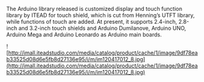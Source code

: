 The Arduino library released is customized display and touch function library by ITEAD for touch shield, which is cut from Henning’s UTFT library, while functions of touch are added. At present, it supports 2.4-inch, 2.8-inch and 3.2-inch touch shields and Arduino Dumilanove, Arduino UNO, Arduino Mega and Arduino Leonardo as Arduino main boards.

![http://imall.iteadstudio.com/media/catalog/product/cache/1/image/9df78eab33525d08d6e5fb8d27136e95/i/m/im120417012_8.jpg](http://imall.iteadstudio.com/media/catalog/product/cache/1/image/9df78eab33525d08d6e5fb8d27136e95/i/m/im120417012_8.jpg)